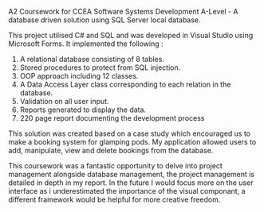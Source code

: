 A2 Coursework for CCEA Software Systems Development A-Level - A database driven solution using SQL Server local database.

This project utilised C# and SQL and was developed in Visual Studio using Microsoft Forms. It implemented the following :
1. A relational database consisting of 8 tables.
2. Stored procedures to protect from SQL injection.
3. OOP approach including 12 classes.
4. A Data Access Layer class corresponding to each relation in the database.
5. Validation on all user input.
6. Reports generated to display the data.
7. 220 page report documenting the development process

This solution was created based on a case study which encouraged us to make a booking system for glamping pods.
My application allowed users to add, manipulate, view and delete bookings from the database.

This coursework was a fantastic opportunity to delve into project management alongside database management, the project management is detailed in depth in my report.
In the future I would focus more on the user interface as i underestimated the importance of the visual componant, a different framework would be helpful for more creative freedom.

